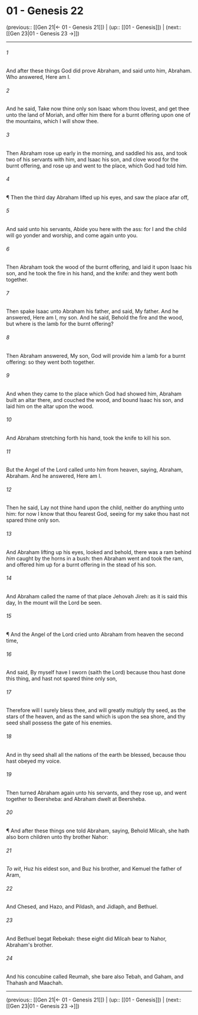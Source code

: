 # 01 - Genesis 22

(previous:: [[Gen 21|← 01 - Genesis 21]]) | (up:: [[01 - Genesis]]) | (next:: [[Gen 23|01 - Genesis 23 →]])

***


###### 1 
And after these things God did prove Abraham, and said unto him, Abraham. Who answered, Here am I. 

###### 2 
And he said, Take now thine only son Isaac whom thou lovest, and get thee unto the land of Moriah, and offer him there for a burnt offering upon one of the mountains, which I will show thee. 

###### 3 
Then Abraham rose up early in the morning, and saddled his ass, and took two of his servants with him, and Isaac his son, and clove wood for the burnt offering, and rose up and went to the place, which God had told him. 

###### 4 
¶ Then the third day Abraham lifted up his eyes, and saw the place afar off, 

###### 5 
And said unto his servants, Abide you here with the ass: for I and the child will go yonder and worship, and come again unto you. 

###### 6 
Then Abraham took the wood of the burnt offering, and laid it upon Isaac his son, and he took the fire in his hand, and the knife: and they went both together. 

###### 7 
Then spake Isaac unto Abraham his father, and said, My father. And he answered, Here am I, my son. And he said, Behold the fire and the wood, but where is the lamb for the burnt offering? 

###### 8 
Then Abraham answered, My son, God will provide him a lamb for a burnt offering: so they went both together. 

###### 9 
And when they came to the place which God had showed him, Abraham built an altar there, and couched the wood, and bound Isaac his son, and laid him on the altar upon the wood. 

###### 10 
And Abraham stretching forth his hand, took the knife to kill his son. 

###### 11 
But the Angel of the Lord called unto him from heaven, saying, Abraham, Abraham. And he answered, Here am I. 

###### 12 
Then he said, Lay not thine hand upon the child, neither do anything unto him: for now I know that thou fearest God, seeing for my sake thou hast not spared thine only son. 

###### 13 
And Abraham lifting up his eyes, looked and behold, there was a ram behind _him_ caught by the horns in a bush: then Abraham went and took the ram, and offered him up for a burnt offering in the stead of his son. 

###### 14 
And Abraham called the name of that place Jehovah Jireh: as it is said this day, In the mount will the Lord be seen. 

###### 15 
¶ And the Angel of the Lord cried unto Abraham from heaven the second time, 

###### 16 
And said, By myself have I sworn (saith the Lord) because thou hast done this thing, and hast not spared thine only son, 

###### 17 
Therefore will I surely bless thee, and will greatly multiply thy seed, as the stars of the heaven, and as the sand which is upon the sea shore, and thy seed shall possess the gate of his enemies. 

###### 18 
And in thy seed shall all the nations of the earth be blessed, because thou hast obeyed my voice. 

###### 19 
Then turned Abraham again unto his servants, and they rose up, and went together to Beersheba: and Abraham dwelt at Beersheba. 

###### 20 
¶ And after these things one told Abraham, saying, Behold Milcah, she hath also born children unto thy brother Nahor: 

###### 21 
_To wit_, Huz his eldest son, and Buz his brother, and Kemuel the father of Aram, 

###### 22 
And Chesed, and Hazo, and Pildash, and Jidlaph, and Bethuel. 

###### 23 
And Bethuel begat Rebekah: these eight did Milcah bear to Nahor, Abraham's brother. 

###### 24 
And his concubine called Reumah, she bare also Tebah, and Gaham, and Thahash and Maachah.

***

(previous:: [[Gen 21|← 01 - Genesis 21]]) | (up:: [[01 - Genesis]]) | (next:: [[Gen 23|01 - Genesis 23 →]])
